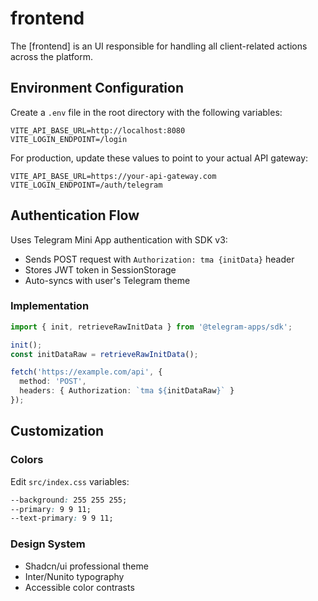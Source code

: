 # frontend
The [frontend] is an UI responsible for handling all client-related actions across the platform.

## Environment Configuration

Create a `.env` file in the root directory with the following variables:

```env
VITE_API_BASE_URL=http://localhost:8080
VITE_LOGIN_ENDPOINT=/login
```

For production, update these values to point to your actual API gateway:
```env
VITE_API_BASE_URL=https://your-api-gateway.com
VITE_LOGIN_ENDPOINT=/auth/telegram
```

## Authentication Flow

Uses Telegram Mini App authentication with SDK v3:
- Sends POST request with `Authorization: tma {initData}` header  
- Stores JWT token in SessionStorage
- Auto-syncs with user's Telegram theme

### Implementation
```typescript
import { init, retrieveRawInitData } from '@telegram-apps/sdk';

init();
const initDataRaw = retrieveRawInitData();

fetch('https://example.com/api', {
  method: 'POST',
  headers: { Authorization: `tma ${initDataRaw}` }
});
```

## Customization

### Colors
Edit `src/index.css` variables:
```css
--background: 255 255 255;
--primary: 9 9 11;
--text-primary: 9 9 11;
```

### Design System
- Shadcn/ui professional theme
- Inter/Nunito typography
- Accessible color contrasts
